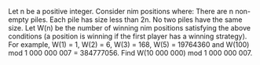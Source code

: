   Let n be a positive integer. Consider nim positions where:  There are n non-empty piles.  Each pile has size less than 2n.  No two piles have the same size.    Let W(n) be the number of winning nim positions satisfying the above  conditions (a position is winning if the first player has a winning strategy). For example, W(1) = 1, W(2) = 6, W(3) = 168, W(5) = 19764360 and W(100) mod 1&nbsp;000&nbsp;000&nbsp;007 = 384777056.    Find W(10&nbsp;000&nbsp;000) mod 1&nbsp;000&nbsp;000&nbsp;007.      